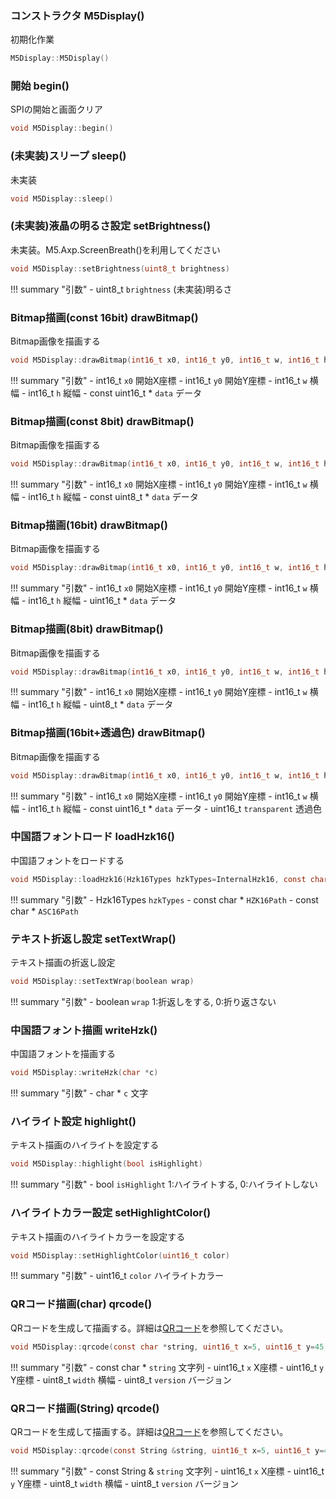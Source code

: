### コンストラクタ M5Display()
初期化作業
```c
M5Display::M5Display()
```



### 開始 begin()
SPIの開始と画面クリア
```c
void M5Display::begin()
```



### (未実装)スリープ sleep()
未実装
```c
void M5Display::sleep()
```



### (未実装)液晶の明るさ設定 setBrightness()
未実装。M5.Axp.ScreenBreath()を利用してください
```c
void M5Display::setBrightness(uint8_t brightness)
```

!!! summary "引数"
	- uint8_t `brightness` (未実装)明るさ



### Bitmap描画(const 16bit) drawBitmap()
Bitmap画像を描画する
```c
void M5Display::drawBitmap(int16_t x0, int16_t y0, int16_t w, int16_t h, const uint16_t *data)
```

!!! summary "引数"
	- int16_t `x0` 開始X座標
	- int16_t `y0` 開始Y座標
	- int16_t `w` 横幅
	- int16_t `h` 縦幅
	- const uint16_t * `data` データ



### Bitmap描画(const 8bit) drawBitmap()
Bitmap画像を描画する
```c
void M5Display::drawBitmap(int16_t x0, int16_t y0, int16_t w, int16_t h, const uint8_t *data)
```

!!! summary "引数"
	- int16_t `x0` 開始X座標
	- int16_t `y0` 開始Y座標
	- int16_t `w` 横幅
	- int16_t `h` 縦幅
	- const uint8_t * `data` データ



### Bitmap描画(16bit) drawBitmap()
Bitmap画像を描画する
```c
void M5Display::drawBitmap(int16_t x0, int16_t y0, int16_t w, int16_t h, uint16_t *data)
```

!!! summary "引数"
	- int16_t `x0` 開始X座標
	- int16_t `y0` 開始Y座標
	- int16_t `w` 横幅
	- int16_t `h` 縦幅
	- uint16_t * `data` データ



### Bitmap描画(8bit) drawBitmap()
Bitmap画像を描画する
```c
void M5Display::drawBitmap(int16_t x0, int16_t y0, int16_t w, int16_t h, uint8_t *data)
```

!!! summary "引数"
	- int16_t `x0` 開始X座標
	- int16_t `y0` 開始Y座標
	- int16_t `w` 横幅
	- int16_t `h` 縦幅
	- uint8_t * `data` データ



### Bitmap描画(16bit+透過色) drawBitmap()
Bitmap画像を描画する
```c
void M5Display::drawBitmap(int16_t x0, int16_t y0, int16_t w, int16_t h, const uint16_t *data, uint16_t transparent)
```

!!! summary "引数"
	- int16_t `x0` 開始X座標
	- int16_t `y0` 開始Y座標
	- int16_t `w` 横幅
	- int16_t `h` 縦幅
	- const uint16_t * `data` データ
	- uint16_t `transparent` 透過色



### 中国語フォントロード loadHzk16()
中国語フォントをロードする
```c
void M5Display::loadHzk16(Hzk16Types hzkTypes=InternalHzk16, const char *HZK16Path="/HZK16", const char *ASC16Path="/ASC16")
```

!!! summary "引数"
	- Hzk16Types `hzkTypes` 
	- const char * `HZK16Path` 
	- const char * `ASC16Path` 



### テキスト折返し設定 setTextWrap()
テキスト描画の折返し設定
```c
void M5Display::setTextWrap(boolean wrap)
```

!!! summary "引数"
	- boolean `wrap` 1:折返しをする, 0:折り返さない



### 中国語フォント描画 writeHzk()
中国語フォントを描画する
```c
void M5Display::writeHzk(char *c)
```

!!! summary "引数"
	- char * `c` 文字



### ハイライト設定 highlight()
テキスト描画のハイライトを設定する
```c
void M5Display::highlight(bool isHighlight)
```

!!! summary "引数"
	- bool `isHighlight` 1:ハイライトする, 0:ハイライトしない



### ハイライトカラー設定 setHighlightColor()
テキスト描画のハイライトカラーを設定する
```c
void M5Display::setHighlightColor(uint16_t color)
```

!!! summary "引数"
	- uint16_t `color` ハイライトカラー



### QRコード描画(char) qrcode()
QRコードを生成して描画する。詳細は[QRコード](../QRCode/)を参照してください。
```c
void M5Display::qrcode(const char *string, uint16_t x=5, uint16_t y=45, uint8_t width=70, uint8_t version=7)
```

!!! summary "引数"
	- const char * `string` 文字列
	- uint16_t `x` X座標
	- uint16_t `y` Y座標
	- uint8_t `width` 横幅
	- uint8_t `version` バージョン



### QRコード描画(String) qrcode()
QRコードを生成して描画する。詳細は[QRコード](../QRCode/)を参照してください。
```c
void M5Display::qrcode(const String &string, uint16_t x=5, uint16_t y=45, uint8_t width=70, uint8_t version=7)
```

!!! summary "引数"
	- const String & `string` 文字列
	- uint16_t `x` X座標
	- uint16_t `y` Y座標
	- uint8_t `width` 横幅
	- uint8_t `version` バージョン



